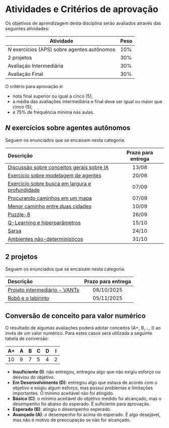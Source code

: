 # Atividades e Critérios de aprovação

Os objetivos de aprendizagem desta disciplina serão avaliados através das seguintes atividades: 

| Atividade | Peso |
| ----------| ----------|
| *N* exercícios (APS) sobre agentes autônomos | 10% |
| 2 projetos | 30% | 
| Avaliação Intermediária | 30% | 
| Avaliação Final | 30% | 

O critério para aprovação é:

* nota final superior ou igual a cinco (5);
* a média das avaliações intermediária e final deve ser igual ou maior que cinco (5);
* e 75% de frequência mínima nas aulas. 

## *N* exercícios sobre agentes autônomos

Seguem os enunciados que se encaixam nesta categoria: 

| Descrição                                                                       | Prazo para entrega |
| :------------------------------------------------------------------------------ | :----------------: |
| [Discussão sobre conceitos gerais sobre IA](./aulas/01_introducao_ia/index.md)  |       13/08        |
| [Exercício sobre modelagem de agentes](./aulas/03_configuracao/index.md)        |       20/08        |
| [Exercício sobre busca em largura e profundidade](./aulas/04_x_buscas/index.md) |       07/09        |
| [Procurando caminhos em um mapa](./aulas/05_busca_com_custo/index.md)           |       07/09        |
| [Menor caminho entre duas cidades](./aulas/08_heuristica_parte_2/index.md)      |       10/09        |
| [Puzzle-8](./aulas/08_heuristica_parte_3_aps/index.md)                          |       26/09        |
| [Q-Learning e hiperparâmetros](./aulas/15_rl_parte2/index.md)                   |       15/10        |
| [Sarsa](./aulas/15_rl_sarsa/index.md)                                           |       24/10        |
| [Ambientes não-determinísticos](./aulas/15_xnon_determ/index.md)               |       31/10        |

## 2 projetos

Seguem os enunciados que se encaixam nesta categoria:

| Descrição                                                                                |  Prazo para entrega |
|:-----------------------------------------------------------------------------------------|:-------------------:|
| [Projeto intermediário - VANTs](./projetos/2025_02_intermediario/index.md) | 08/10/2025 |
| [Robô e o labirinto](./projetos/2025_02_robo/index.md) | 05/11/2025 |

<!--
| [Taxi Driver anfíbio](./projetos/2025_01_intermediario/index.md) | 11/04/2025 |
-->

## Conversão de conceito para valor numérico

O resultado de algumas avaliações poderá adotar conceitos (A+, B,..., I) ao invés de um valor numérico. Para estes casos será utilizada a seguinte tabela de conversão:

| A+ | A | B | C | D | I |
|----|---|---|---|---|---|
| 10 | 9 | 7 | 5 | 4 | 2 |

* **Insuficiente (I)**: não entregou, entregou algo que não exigiu esforço ou desviou do objetivo.
* **Em Desenvolvimento (D)**: entregou algo que estava de acordo com o objetivo e exigiu algum esforço, mas possui problemas e limitações importantes. O mínimo aceitável não foi atingido.
* **Básico (C)**: o mínimo aceitável do objetivo medido foi alcançado, mas o desempenho foi abaixo do esperado. É suficiente para aprovação.
* **Esperado (B)**: atingiu o desempenho esperado.
* **Avançado (A)**: o desempenho foi acima do esperado. É algo desejável, mas não é motivo de preocupação se não for alcançado.

